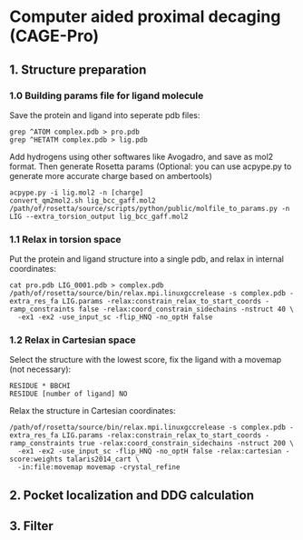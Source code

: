 # Computer aided proximal decaging (CAGE-Pro)

## 1. Structure preparation

### 1.0 Building params file for ligand molecule

Save the protein and ligand into seperate pdb files:

    grep ^ATOM complex.pdb > pro.pdb
    grep ^HETATM complex.pdb > lig.pdb

Add hydrogens using other softwares like Avogadro, and save as mol2 format. Then generate Rosetta params (Optional: you can use acpype.py to generate more accurate charge based on ambertools)

    acpype.py -i lig.mol2 -n [charge]
    convert_qm2mol2.sh lig_bcc_gaff.mol2
    /path/of/rosetta/source/scripts/python/public/molfile_to_params.py -n LIG --extra_torsion_output lig_bcc_gaff.mol2

### 1.1 Relax in torsion space
Put the protein and ligand structure into a single pdb, and relax in internal coordinates:

    cat pro.pdb LIG_0001.pdb > complex.pdb
    /path/of/rosetta/source/bin/relax.mpi.linuxgccrelease -s complex.pdb -extra_res_fa LIG.params -relax:constrain_relax_to_start_coords -ramp_constraints false -relax:coord_constrain_sidechains -nstruct 40 \
      -ex1 -ex2 -use_input_sc -flip_HNQ -no_optH false

### 1.2 Relax in Cartesian space
Select the structure with the lowest score, fix the ligand with a movemap (not necessary):

    RESIDUE * BBCHI
    RESIDUE [number of ligand] NO

Relax the structure in Cartesian coordinates:

    /path/of/rosetta/source/bin/relax.mpi.linuxgccrelease -s complex.pdb -extra_res_fa LIG.params -relax:constrain_relax_to_start_coords -ramp_constraints true -relax:coord_constrain_sidechains -nstruct 200 \
      -ex1 -ex2 -use_input_sc -flip_HNQ -no_optH false -relax:cartesian -score:weights talaris2014_cart \
      -in:file:movemap movemap -crystal_refine

## 2. Pocket localization and DDG calculation

## 3. Filter
